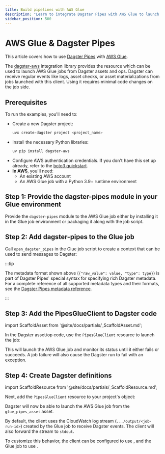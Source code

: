 ```yaml
---
title: Build pipelines with AWS Glue
description: "Learn to integrate Dagster Pipes with AWS Glue to launch external code from Dagster assets."
sidebar_position: 500
---
```


# AWS Glue & Dagster Pipes

This article covers how to use [Dagster Pipes](/guides/build/external-pipelines/) with [AWS Glue](https://aws.amazon.com/glue/).

The [dagster-aws](/api/libraries/dagster-aws) integration library provides the <PyObject section="libraries" object="pipes.PipesGlueClient" module="dagster_aws" /> resource which can be used to launch AWS Glue jobs from Dagster assets and ops. Dagster can receive regular events like logs, asset checks, or asset materializations from jobs launched with this client. Using it requires minimal code changes on the job side.

## Prerequisites

To run the examples, you'll need to:

- Create a new Dagster project:
   ```bash
   uvx create-dagster project <project_name>
   ```
- Install the necessary Python libraries:
  ```bash
  uv pip install dagster-aws
  ```
- Configure AWS authentication credentials. If you don't have this set up already, refer to the [boto3 quickstart](https://boto3.amazonaws.com/v1/documentation/api/latest/guide/quickstart.html).
- **In AWS**, you'll need:
    - An existing AWS account
    - An AWS Glue job with a Python 3.9+ runtime environment

## Step 1: Provide the dagster-pipes module in your Glue environment

Provide the `dagster-pipes` module to the AWS Glue job either by installing it in the Glue job environment or packaging it along with the job script.

## Step 2: Add dagster-pipes to the Glue job

Call `open_dagster_pipes` in the Glue job script to create a context that can be used to send messages to Dagster:

<CodeExample path="docs_snippets/docs_snippets/guides/dagster/dagster_pipes/glue/glue_script.py" />

:::tip

The metadata format shown above (`{"raw_value": value, "type": type}`) is part of Dagster Pipes' special syntax for specifying rich Dagster metadata. For a complete reference of all supported metadata types and their formats, see the [Dagster Pipes metadata reference](/guides/build/external-pipelines/using-dagster-pipes/reference#passing-rich-metadata-to-dagster).

:::

## Step 3: Add the PipesGlueClient to Dagster code

import ScaffoldAsset from '@site/docs/partials/\_ScaffoldAsset.md';

<ScaffoldAsset />

In the Dagster asset/op code, use the `PipesGlueClient` resource to launch the job:

<CodeExample path="docs_snippets/docs_snippets/guides/dagster/dagster_pipes/glue/dagster_code.py" title="src/<project_name>/defs/assets.py" />

This will launch the AWS Glue job and monitor its status until it either fails or succeeds. A job failure will also cause the Dagster run to fail with an exception.

## Step 4: Create Dagster definitions

import ScaffoldResource from '@site/docs/partials/\_ScaffoldResource.md';

<ScaffoldResource />

Next, add the `PipesGlueClient` resource to your project's <PyObject section="definitions" module="dagster" object="Definitions" /> object:

<CodeExample path="docs_snippets/docs_snippets/guides/dagster/dagster_pipes/glue/resources.py" title="src/<project_name>/defs/resources.py" />

Dagster will now be able to launch the AWS Glue job from the `glue_pipes_asset` asset.

By default, the client uses the CloudWatch log stream (`.../output/<job-run-id>`) created by the Glue job to receive Dagster events. The client will also forward the stream to `stdout`.

To customize this behavior, the client can be configured to use <PyObject section="libraries" object="pipes.PipesS3MessageReader" module="dagster_aws" />, and the Glue job to use <PyObject section="libraries" object="PipesS3MessageWriter" module="dagster_pipes" /> .

